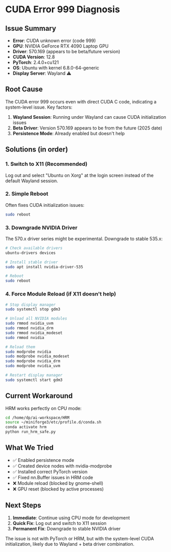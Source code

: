 # CUDA Error 999 Diagnosis

## Issue Summary
- **Error**: CUDA unknown error (code 999)
- **GPU**: NVIDIA GeForce RTX 4090 Laptop GPU
- **Driver**: 570.169 (appears to be beta/future version)
- **CUDA Version**: 12.8
- **PyTorch**: 2.4.0+cu121
- **OS**: Ubuntu with kernel 6.8.0-64-generic
- **Display Server**: Wayland ⚠️

## Root Cause
The CUDA error 999 occurs even with direct CUDA C code, indicating a system-level issue. Key factors:

1. **Wayland Session**: Running under Wayland can cause CUDA initialization issues
2. **Beta Driver**: Version 570.169 appears to be from the future (2025 date)
3. **Persistence Mode**: Already enabled but doesn't help

## Solutions (in order)

### 1. Switch to X11 (Recommended)
Log out and select "Ubuntu on Xorg" at the login screen instead of the default Wayland session.

### 2. Simple Reboot
Often fixes CUDA initialization issues:
```bash
sudo reboot
```

### 3. Downgrade NVIDIA Driver
The 570.x driver series might be experimental. Downgrade to stable 535.x:
```bash
# Check available drivers
ubuntu-drivers devices

# Install stable driver
sudo apt install nvidia-driver-535

# Reboot
sudo reboot
```

### 4. Force Module Reload (if X11 doesn't help)
```bash
# Stop display manager
sudo systemctl stop gdm3

# Unload all NVIDIA modules
sudo rmmod nvidia_uvm
sudo rmmod nvidia_drm
sudo rmmod nvidia_modeset
sudo rmmod nvidia

# Reload them
sudo modprobe nvidia
sudo modprobe nvidia_modeset
sudo modprobe nvidia_drm
sudo modprobe nvidia_uvm

# Restart display manager
sudo systemctl start gdm3
```

## Current Workaround
HRM works perfectly on CPU mode:
```bash
cd /home/dp/ai-workspace/HRM
source ~/miniforge3/etc/profile.d/conda.sh
conda activate hrm
python run_hrm_safe.py
```

## What We Tried
- ✅ Enabled persistence mode
- ✅ Created device nodes with nvidia-modprobe
- ✅ Installed correct PyTorch version
- ✅ Fixed nn.Buffer issues in HRM code
- ❌ Module reload (blocked by gnome-shell)
- ❌ GPU reset (blocked by active processes)

## Next Steps
1. **Immediate**: Continue using CPU mode for development
2. **Quick Fix**: Log out and switch to X11 session
3. **Permanent Fix**: Downgrade to stable NVIDIA driver

The issue is not with PyTorch or HRM, but with the system-level CUDA initialization, likely due to Wayland + beta driver combination.
